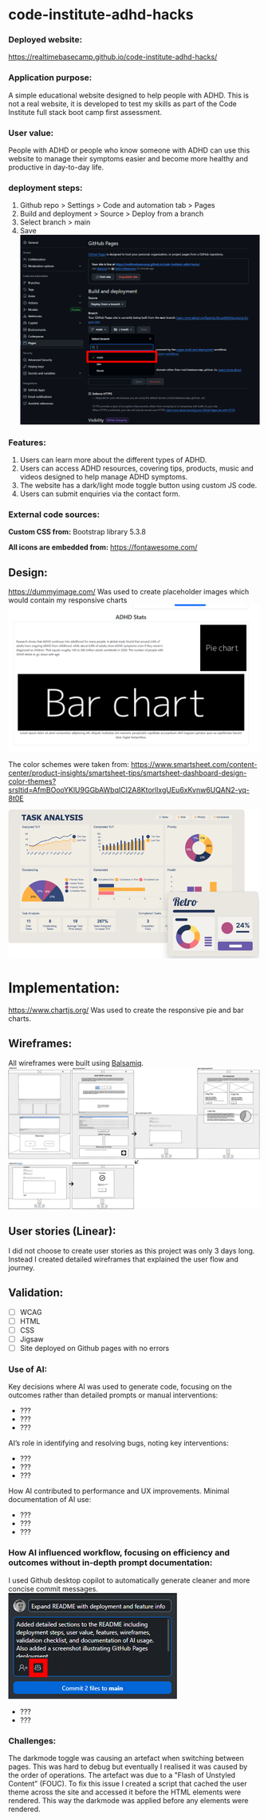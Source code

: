 # code-institute-adhd-hacks

### Deployed website:
https://realtimebasecamp.github.io/code-institute-adhd-hacks/

### Application purpose:
A simple educational website designed to help people with ADHD. This is not a real website, it is developed to test my skills as part of the Code Institute full stack boot camp first assessment.

### User value:
People with ADHD or people who know someone with ADHD can use this website to manage their symptoms easier and become more healthy and productive in day-to-day life.

### deployment steps:
1. Github repo > Settings > Code and automation tab > Pages
2. Build and deployment > Source > Deploy from a branch
3. Select branch > main
3. Save
![github pages deployment screenshot](/assets/images/github-pages-deployment.png "github pages deployment screenshot")

### Features:

1. Users can learn more about the different types of ADHD.
2. Users can access ADHD resources, covering tips, products, music and videos designed to help manage ADHD symptoms.
3. The website has a dark/light mode toggle button using custom JS code.
4. Users can submit enquiries via the contact form.

### External code sources:
**Custom CSS from:** Bootstrap library 5.3.8

**All icons are embedded from:** https://fontawesome.com/

## Design:
https://dummyimage.com/
Was used to create placeholder images which would contain my responsive charts
![Dummy image generator](/assets/images/dummy-images.png "Dummy images diagram")

The color schemes were taken from:
https://www.smartsheet.com/content-center/product-insights/smartsheet-tips/smartsheet-dashboard-design-color-themes?srsltid=AfmBOooYKlU9GGbAWbqICI2A8KtorllxgUEu6xKvnw6UQAN2-yq-8t0E

![colour scheme inspiration reference](/assets/images/color-scheme.png)

# Implementation:
https://www.chartjs.org/
Was used to create the responsive pie and bar charts.

## Wireframes:
All wireframes were built using [Balsamiq](https://balsamiq.com/).
![Website wireframes](/assets/images/wireframes.png "Website wireframe diagram")

## User stories (Linear):
I did not choose to create user stories as this project was only 3 days long. Instead I created detailed wireframes that explained the user flow and journey.

## Validation:
- [ ]  WCAG
- [ ]  HTML
- [ ]  CSS
- [ ]  Jigsaw
- [ ]  Site deployed on Github pages with no errors

### Use of AI:
Key decisions where AI was used to generate code, focusing on the outcomes rather than detailed prompts or manual interventions:
- ???
- ???
- ???

AI’s role in identifying and resolving bugs, noting key interventions:
- ???
- ???
- ???

How AI contributed to performance and UX improvements. Minimal documentation of AI use:
- ???
- ???
- ???

### How AI influenced workflow, focusing on efficiency and outcomes without in-depth prompt documentation:
I used Github desktop copilot to automatically generate cleaner and more concise commit messages.
![Github desktop copilot commit message screenshot explaining AI use](/assets/images/github-desktop-copilot.png "Github desktop copilot commit message screenshot explaining AI use")

- ???
- ???

### Challenges:
The darkmode toggle was causing an artefact when switching between pages. This was hard to debug but eventually I realised it was caused by the order of operations. The artefact was due to a "Flash of Unstyled Content" (FOUC). To fix this issue I created a script that cached the user theme across the site and accessed it before the HTML elements were rendered. This way the darkmode was applied before any elements were rendered.